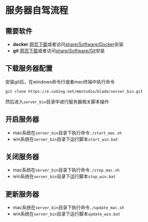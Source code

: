 # 服务器自驾流程


## 需要软件
- **docker** [网页下载](https://www.docker.com/get-started)或者访问[share/Software/Docker](nas.diandian.info/Software/Docker/)安装
- **git** [网页下载](https://tortoisegit.org)或者访问[share/Software/Git](nas.diandian.info/Software/Docker/)安装

## 下载服务器配置
安装git后，在windows命令行或者mac终端中执行命令

```git clone https://e.coding.net/mmstudio/blade/server_bin.git```

然后进入`server_bin`目录中进行服务器相关脚本操作

## 开启服务器
- mac系统在`server_bin`目录下执行命令```./start_mac.sh```
- win系统在`server_bin`目录下运行脚本`start_win.bat`

## 关闭服务器
- mac系统在`server_bin`目录下执行命令```./stop_mac.sh```
- win系统在`server_bin`目录下运行脚本`stop_win.bat`

## 更新服务器
- mac系统在`server_bin`目录下执行命令```./update_mac.sh```
- win系统在`server_bin`目录下运行脚本`update_win.bat`

